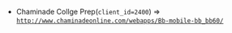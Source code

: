  - Chaminade Collge Prep(`client_id=2400`) => [`http://www.chaminadeonline.com/webapps/Bb-mobile-bb_bb60/`](http://www.chaminadeonline.com/webapps/Bb-mobile-bb_bb60/)
